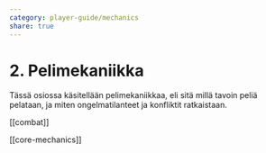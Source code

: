 ```yaml
---
category: player-guide/mechanics
share: true
---
```


# 2. Pelimekaniikka
Tässä osiossa käsitellään pelimekaniikkaa, eli sitä millä tavoin peliä pelataan, ja miten ongelmatilanteet ja konfliktit ratkaistaan.

[[combat]]

[[core-mechanics]]
